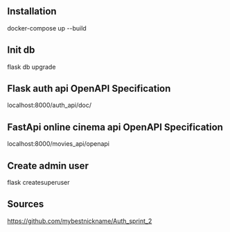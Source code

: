 ## Installation
docker-compose up --build

## Init db
flask db upgrade

## Flask auth api OpenAPI Specification
localhost:8000/auth_api/doc/

## FastApi online cinema api OpenAPI Specification
localhost:8000/movies_api/openapi

## Create admin user
flask createsuperuser <email> <password>

## Sources
https://github.com/mybestnickname/Auth_sprint_2
